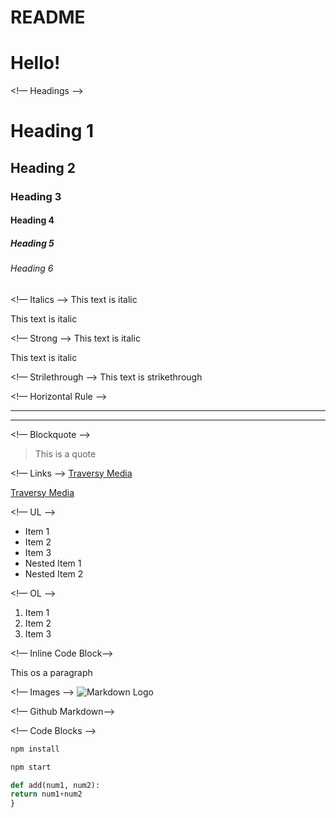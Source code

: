 # README

# Hello!

<!— Headings —>
# Heading 1
## Heading 2
### Heading 3
#### Heading 4
##### Heading 5
###### Heading 6

<!— Italics —>
This text is italic

This text is italic

<!— Strong —>
This text is italic

This text is italic

<!— Strilethrough —>
This text is strikethrough

<!— Horizontal Rule —>

---
---

<!— Blockquote —>
>This is a quote

<!— Links —>
[Traversy Media](http://www.traversymedia.com/)

[Traversy Media](http://www.traversymedia.com/ "Traversy Media")

<!— UL —>
* Item 1
* Item 2
* Item 3
* Nested Item 1
* Nested Item 2

<!— OL —>
1. Item 1
2. Item 2
3. Item 3

<!— Inline Code Block-->
<p>This os a paragraph</p>

<!— Images —>
![Markdown Logo](https://markdown-here.com/img/icon256.png)

<!— Github Markdown-->

<!— Code Blocks —>
```bash
npm install

npm start
```

```python
def add(num1, num2):
return num1+num2
}
```
